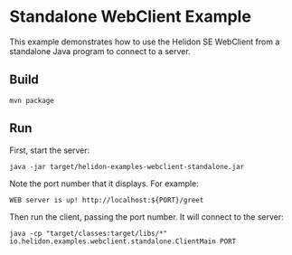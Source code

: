 # Standalone WebClient Example

This example demonstrates how to use the Helidon SE WebClient from a
standalone Java program to connect to a server.

## Build

```shell
mvn package
```

## Run

First, start the server:

```shell
java -jar target/helidon-examples-webclient-standalone.jar
```

Note the port number that it displays. For example:

```text
WEB server is up! http://localhost:${PORT}/greet
```

Then run the client, passing the port number. It will connect
to the server:

```shell
java -cp "target/classes:target/libs/*" io.helidon.examples.webclient.standalone.ClientMain PORT
```


